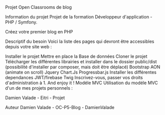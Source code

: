 Projet Open Classrooms de blog

Information du projet
Projet de la formation Développeur d'application - PHP / Symfony.

Créez votre premier blog en PHP

Descriptif du besoin
Voici la liste des pages qui devront être accessibles depuis votre site web :

Installer le projet
Mettre en place la Base de données
Cloner le projet
Télécharger les différentes librairies et installer dans le dossier public/dist (possibilité d'installer par composer, mais doit être déplacé)
Bootstrap
AON (animate on scroll)
Jquery
Chart.Js
Progressbar.js
Installer les différentes dependances
JWT/firebase
Twig
Inscrivez-vous, passer vos droits d'administration à 1. And enjoy it !
Modéle MVC
Utilisation du modéle MVC d'un de mes projets personnels :

Damien Valade - Eitri - Projet

Auteur
Damien Valade - OC-P5-Blog - DamienValade
